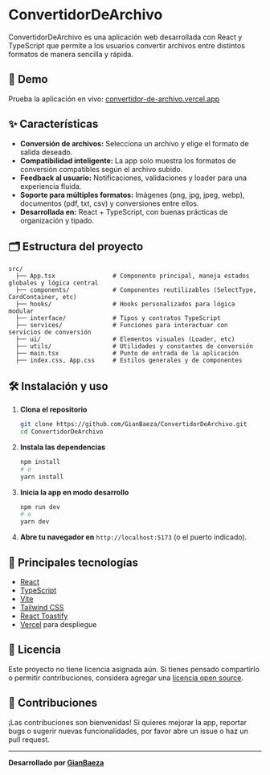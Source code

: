 # ConvertidorDeArchivo

ConvertidorDeArchivo es una aplicación web desarrollada con React y TypeScript que permite a los usuarios convertir archivos entre distintos formatos de manera sencilla y rápida.

## 🚀 Demo

Prueba la aplicación en vivo: [convertidor-de-archivo.vercel.app](https://convertidor-de-archivo.vercel.app)

## ✨ Características

- **Conversión de archivos:** Selecciona un archivo y elige el formato de salida deseado.
- **Compatibilidad inteligente:** La app solo muestra los formatos de conversión compatibles según el archivo subido.
- **Feedback al usuario:** Notificaciones, validaciones y loader para una experiencia fluida.
- **Soporte para múltiples formatos:** Imágenes (png, jpg, jpeg, webp), documentos (pdf, txt, csv) y conversiones entre ellos.
- **Desarrollada en:** React + TypeScript, con buenas prácticas de organización y tipado.

## 🗂️ Estructura del proyecto

```
src/
  ├── App.tsx                # Componente principal, maneja estados globales y lógica central
  ├── components/            # Componentes reutilizables (SelectType, CardContainer, etc)
  ├── hooks/                 # Hooks personalizados para lógica modular
  ├── interface/             # Tipos y contratos TypeScript
  ├── services/              # Funciones para interactuar con servicios de conversión
  ├── ui/                    # Elementos visuales (Loader, etc)
  ├── utils/                 # Utilidades y constantes de conversión
  ├── main.tsx               # Punto de entrada de la aplicación
  ├── index.css, App.css     # Estilos generales y de componentes
```

## 🛠️ Instalación y uso

1. **Clona el repositorio**
   ```bash
   git clone https://github.com/GianBaeza/ConvertidorDeArchivo.git
   cd ConvertidorDeArchivo
   ```

2. **Instala las dependencias**
   ```bash
   npm install
   # o
   yarn install
   ```

3. **Inicia la app en modo desarrollo**
   ```bash
   npm run dev
   # o
   yarn dev
   ```

4. **Abre tu navegador en** `http://localhost:5173` (o el puerto indicado).

## 🧩 Principales tecnologías

- [React](https://react.dev/)
- [TypeScript](https://www.typescriptlang.org/)
- [Vite](https://vitejs.dev/)
- [Tailwind CSS](https://tailwindcss.com/)
- [React Toastify](https://fkhadra.github.io/react-toastify/)
- [Vercel](https://vercel.com/) para despliegue

## 📝 Licencia

Este proyecto no tiene licencia asignada aún. Si tienes pensado compartirlo o permitir contribuciones, considera agregar una [licencia open source](https://choosealicense.com/).

## 🙌 Contribuciones

¡Las contribuciones son bienvenidas! Si quieres mejorar la app, reportar bugs o sugerir nuevas funcionalidades, por favor abre un issue o haz un pull request.

---

**Desarrollado por [GianBaeza](https://github.com/GianBaeza)**
